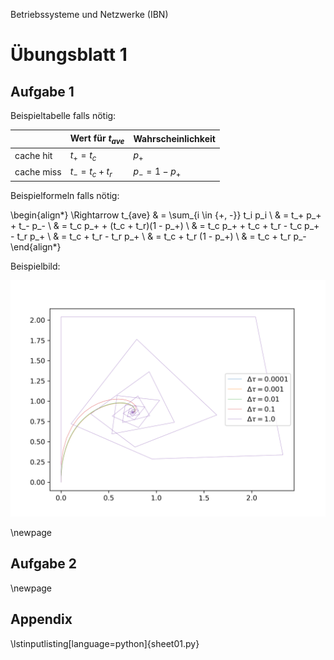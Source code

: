 Betriebssysteme und Netzwerke (IBN)

# Übungsblatt 1

## Aufgabe 1

Beispieltabelle falls nötig:

|            | Wert für $t_{ave}$ | Wahrscheinlichkeit |
| ---------- | ------------------ | ------------------ |
| cache hit  | $t_+ = t_c$        | $p_+$              |
| cache miss | $t_- = t_c + t_r$  | $p_- = 1 - p_+$    |

Beispielformeln falls nötig:

\begin{align*}
\Rightarrow t_{ave} & = \sum_{i \in \{+, -\}} t_i p_i \\
                    & = t_+ p_+ + t_- p_- \\
                    & = t_c p_+ + (t_c + t_r)(1 - p_+) \\
                    & = t_c p_+ + t_c + t_r - t_c p_+ - t_r p_+ \\
                    & = t_c + t_r - t_r p_+ \\
                    & = t_c + t_r (1 - p_+) \\
                    & = t_c + t_r p_-
\end{align*}

Beispielbild:

![Beschreibung](ex1a.png)

\newpage
## Aufgabe 2

\newpage
## Appendix

\lstinputlisting[language=python]{sheet01.py}
